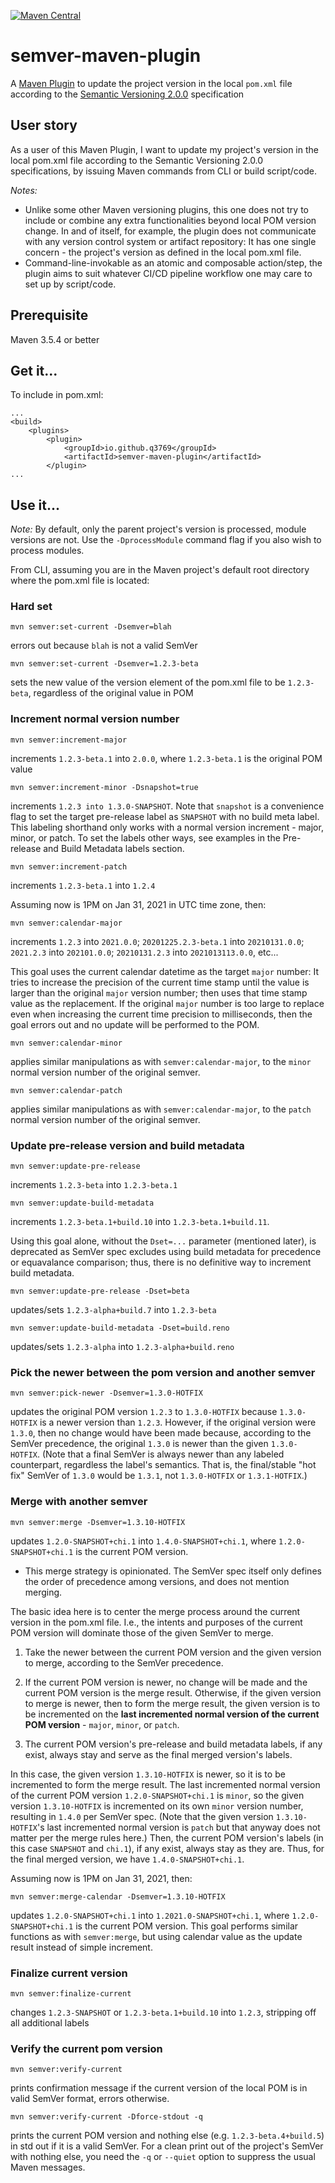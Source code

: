 [![Maven Central](https://img.shields.io/maven-central/v/io.github.q3769/semver-maven-plugin.svg?label=Maven%20Central)](https://search.maven.org/search?q=g:%22io.github.q3769%22%20AND%20a:%22semver-maven-plugin%22)

# semver-maven-plugin

A [Maven Plugin](https://maven.apache.org/plugins/index.html) to update the project version in the local `pom.xml`
file according to the [Semantic Versioning 2.0.0](https://semver.org/) specification

## User story

As a user of this Maven Plugin, I want to update my project's version in the local pom.xml file according
to the Semantic Versioning 2.0.0 specifications, by issuing Maven commands from CLI or build script/code.

_Notes:_

- Unlike some other Maven versioning plugins, this one does not try to include or combine any extra functionalities
  beyond local POM version change. In and of itself, for example, the plugin does not communicate with any version
  control system or artifact repository: It has one single concern - the project's version as defined in the local
  pom.xml file.
- Command-line-invokable as an atomic and composable action/step, the plugin aims to suit whatever CI/CD pipeline
  workflow one may care to set up by script/code.

## Prerequisite

Maven 3.5.4 or better

## Get it...

To include in pom.xml:

```
...
<build>
    <plugins>
        <plugin>
            <groupId>io.github.q3769</groupId>
            <artifactId>semver-maven-plugin</artifactId>
        </plugin>
...
```            

## Use it...

_Note:_ By default, only the parent project's version is processed, module versions are not. Use 
the `-DprocessModule` command flag if you also wish to process modules.

From CLI, assuming you are in the Maven project's default root directory where the pom.xml file is located:

### Hard set

```shell
mvn semver:set-current -Dsemver=blah
```

errors out because `blah` is not a valid SemVer

```shell
mvn semver:set-current -Dsemver=1.2.3-beta
```

sets the new value of the version element of the pom.xml file to be `1.2.3-beta`, regardless of the original value in
POM

### Increment normal version number

```shell
mvn semver:increment-major
```

increments `1.2.3-beta.1` into `2.0.0`, where `1.2.3-beta.1` is the original POM value

```shell
mvn semver:increment-minor -Dsnapshot=true
```

increments `1.2.3 into 1.3.0-SNAPSHOT`. Note that `snapshot` is a convenience flag to set the target pre-release label
as `SNAPSHOT` with no build meta label. This labeling shorthand only works with a normal version increment - major,
minor, or patch. To set the labels other ways, see examples in the Pre-release and Build Metadata labels section.

```shell
mvn semver:increment-patch
```

increments `1.2.3-beta.1` into `1.2.4`

Assuming now is 1PM on Jan 31, 2021 in UTC time zone, then:

```shell
mvn semver:calendar-major
```

increments `1.2.3` into `2021.0.0`; `20201225.2.3-beta.1` into `20210131.0.0`; `2021.2.3`
into `202101.0.0`; `20210131.2.3` into `2021013113.0.0`, etc...

This goal uses the current calendar datetime as the target `major` number: It tries to increase the precision
of the current time stamp until the value is larger than the original `major` version number; then uses that
time stamp value as the replacement. If the original `major` number is too large to replace even when increasing
the current time precision to milliseconds, then the goal errors out and no update will be performed to the POM.

```shell
mvn semver:calendar-minor
```

applies similar manipulations as with `semver:calendar-major`, to the `minor` normal version number of the original
semver.

```shell
mvn semver:calendar-patch
```

applies similar manipulations as with `semver:calendar-major`, to the `patch` normal version number of the original
semver.

### Update pre-release version and build metadata

```shell
mvn semver:update-pre-release
```

increments `1.2.3-beta` into `1.2.3-beta.1`

```shell
mvn semver:update-build-metadata
```

increments `1.2.3-beta.1+build.10` into `1.2.3-beta.1+build.11`.

Using this goal alone, without the `Dset=...` parameter (mentioned later), is deprecated as SemVer spec
excludes using build metadata for precedence or equavalance comparison; thus, there is no definitive way
to increment build metadata.

```shell
mvn semver:update-pre-release -Dset=beta
```

updates/sets `1.2.3-alpha+build.7` into `1.2.3-beta`

```shell
mvn semver:update-build-metadata -Dset=build.reno
```

updates/sets `1.2.3-alpha` into `1.2.3-alpha+build.reno`

### Pick the newer between the pom version and another semver

```shell
mvn semver:pick-newer -Dsemver=1.3.0-HOTFIX
```

updates the original POM version `1.2.3` to `1.3.0-HOTFIX` because `1.3.0-HOTFIX` is a newer version than `1.2.3`.
However, if the original version were `1.3.0`, then no change would have been made because, according to the SemVer
precedence, the original `1.3.0` is newer than the given `1.3.0-HOTFIX`. (Note that a final SemVer is always newer
than any labeled counterpart, regardless the label's semantics. That is, the final/stable "hot fix" SemVer of `1.3.0`
would be `1.3.1`, not `1.3.0-HOTFIX` or `1.3.1-HOTFIX`.)

### Merge with another semver

```shell
mvn semver:merge -Dsemver=1.3.10-HOTFIX
```

updates `1.2.0-SNAPSHOT+chi.1` into `1.4.0-SNAPSHOT+chi.1`, where `1.2.0-SNAPSHOT+chi.1` is the current POM version.

- This merge strategy is opinionated. The SemVer spec itself only defines the order of precedence among versions, and
  does not mention merging.

The basic idea here is to center the merge process around the current version in the pom.xml file. I.e., the intents and
purposes of the current POM version will dominate those of the given SemVer to merge.

1. Take the newer between the current POM version and the given version to merge, according to the SemVer precedence.

2. If the current POM version is newer, no change will be made and the current POM version is the merge result.
   Otherwise, if the given version to merge is newer, then to form the merge result, the given version is to be
   incremented on the **last incremented normal version of the current POM version** - `major`, `minor`, or `patch`.

4. The current POM version's pre-release and build metadata labels, if any exist, always stay and serve as the final
   merged version's labels.

In this case, the given version `1.3.10-HOTFIX` is newer, so it is to be incremented to form the merge result. The
last incremented normal version of the current POM version `1.2.0-SNAPSHOT+chi.1` is `minor`, so the given version
`1.3.10-HOTFIX` is incremented on its own `minor` version number, resulting in `1.4.0` per SemVer spec. (Note that the
given version `1.3.10-HOTFIX`'s last incremented normal version is `patch` but that anyway does not matter per the merge
rules here.) Then, the current POM version's labels (in this case `SNAPSHOT` and `chi.1`), if any exist, always stay as
they are. Thus, for the final merged version, we have `1.4.0-SNAPSHOT+chi.1`.

Assuming now is 1PM on Jan 31, 2021, then:

```shell
mvn semver:merge-calendar -Dsemver=1.3.10-HOTFIX
```

updates `1.2.0-SNAPSHOT+chi.1` into `1.2021.0-SNAPSHOT+chi.1`, where `1.2.0-SNAPSHOT+chi.1` is the current POM version.
This goal performs similar functions as with `semver:merge`, but using calendar value as the update result instead of
simple increment.

### Finalize current version

```shell
mvn semver:finalize-current
```

changes `1.2.3-SNAPSHOT` or `1.2.3-beta.1+build.10` into `1.2.3`, stripping off all additional labels

### Verify the current pom version

```shell
mvn semver:verify-current
```

prints confirmation message if the current version of the local POM is in valid SemVer format, errors otherwise.

```shell
mvn semver:verify-current -Dforce-stdout -q
```

prints the current POM version and nothing else (e.g. `1.2.3-beta.4+build.5`) in std out if it is a valid SemVer. 
For a clean print out of the project's SemVer with nothing else, you need the `-q` or `--quiet` option to suppress 
the usual Maven messages.
